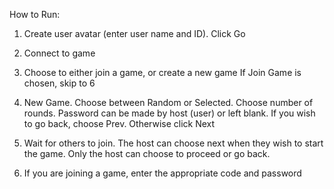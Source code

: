 

How to Run:

1. Create user avatar (enter user name and ID). Click Go
2. Connect to game 
3. Choose to either join a game, or create a new game
If Join Game is chosen, skip to 6

4. New Game. Choose between Random or Selected. Choose number of rounds. Password can be made by host (user) or left blank. 
 If you wish to go back, choose Prev. Otherwise click Next
5. Wait for others to join. The host can choose next when they wish to start the game. Only the host can choose to proceed or go back.
6. If you are joining a game, enter the appropriate code and password   
